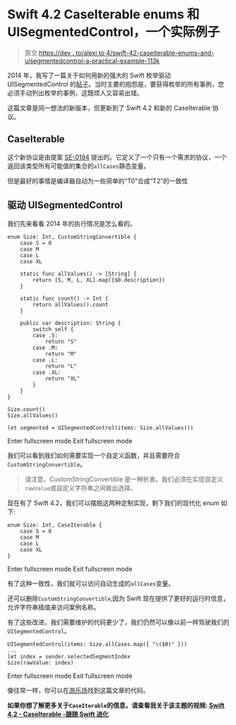# Swift 4.2 CaseIterable enums 和 UISegmentedControl，一个实际例子

> 原文:[https://dev . to/alexi to 4/swift-42-caseiterable-enums-and-uisegmentedcontrol-a-practical-example-113k](https://dev.to/alexito4/swift-42-caseiterable-enums-and-uisegmentedcontrol-a-practical-example-113k)

2014 年，我写了一篇关于如何用新的强大的 Swift 枚举驱动 UISegmentedControl 的[帖子](http://alejandromp.com/blog/2014/07/24/swift-enums/)。当时主要的抱怨是，要获得枚举的所有事例，您必须手动列出枚举的事例，这既烦人又容易出错。

这篇文章是同一想法的新版本，但更新到了 Swift 4.2 和新的 CaseIterable 协议。

## CaseIterable

这个新协议是由提案 [SE-0194](https://github.com/apple/swift-evolution/blob/master/proposals/0194-derived-collection-of-enum-cases.md) 提出的。它定义了一个只有一个需求的协议，一个返回该类型所有可能值的集合的`allCases`静态变量。

但是最好的事情是编译器自动为一些简单的“T0”合成“T2”的一致性

## 驱动 UISegmentedControl

我们先来看看 2014 年的执行情况是怎么看的。

```
enum Size: Int, CustomStringConvertible {
    case S = 0
    case M
    case L
    case XL

    static func allValues() -> [String] {
        return [S, M, L, XL].map({$0.description})
    }

    static func count() -> Int {
        return allValues().count
    }

    public var description: String {
        switch self {
        case .S:
            return "S"
        case .M:
            return "M"
        case .L:
            return "L"
        case .XL:
            return "XL"
        }
    }
}

Size.count()
Size.allValues()

let segmented = UISegmentedControl(items: Size.allValues()) 
```

Enter fullscreen mode Exit fullscreen mode

我们可以看到我们如何需要实现一个自定义函数，并且需要符合`CustomStringConvertible`。

> 请注意，CustomStringConvertible 是一种折衷。我们必须在实现自定义`rawValue`或自定义字符串之间做出选择。

现在有了 Swift 4.2，我们可以摆脱这两种定制实现，剩下我们的现代化 enum 如下:

```
enum Size: Int, CaseIterable {
    case S = 0
    case M
    case L
    case XL
} 
```

Enter fullscreen mode Exit fullscreen mode

有了这种一致性，我们就可以访问自动生成的`allCases`变量。

还可以删除`CustomStringConvertible`,因为 Swift 现在提供了更好的运行时信息，允许字符串插值来访问案例名称。

有了这些改进，我们需要维护的代码更少了，我们仍然可以像以前一样驾驶我们的`UISegmentedControl`。

```
UISegmentedControl(items: Size.allCases.map({ "\($0)" }))
...
let index = sender.selectedSegmentIndex
Size(rawValue: index) 
```

Enter fullscreen mode Exit fullscreen mode

像往常一样，你可以在[游乐场](http://alejandromp.com/static/SwiftCaseIterable.playground-f80eab7fe171a4b3be19052556223af6.zip)找到这篇文章的代码。

**如果你想了解更多关于`CaseIterable`的信息，请查看我关于该主题的视频: [Swift 4.2 - CaseIterable -跟随 Swift 进化](https://youtu.be/c3W8-57Bdx8)**